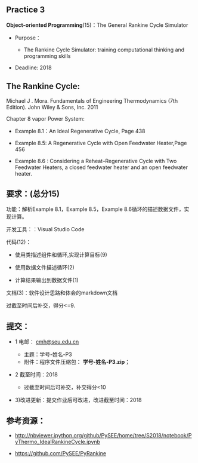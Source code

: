## Practice 3

**Object-oriented Programming**(15)：The General Rankine Cycle Simulator 
  
* Purpose： 
   * The Rankine Cycle Simulator: training computational thinking and  programming skills   

* Deadline: 2018

## The Rankine Cycle: 

Michael J . Mora. Fundamentals of Engineering Thermodynamics (7th Edition).  John Wiley & Sons, Inc. 2011

Chapter 8 vapor Power System: 

* Example 8.1：An Ideal Regenerative Cycle, Page 438

* Example 8.5: A Regenerative Cycle with Open Feedwater Heater,Page 456

* Example 8.6 : Considering a Reheat–Regenerative Cycle with Two Feedwater Heaters, a closed feedwater heater and an open feedwater heater. 


## 要求：(总分15)

   功能：解析Example 8.1，Example 8.5，Example 8.6循环的描述数据文件，实现计算。

   开发工具：：Visual Studio Code
     
  代码(12)：

   * 使用类描述组件和循环,实现计算目标(9)

   * 使用数据文件描述循环(2)
      
   * 计算结果输出到数据文件(1)
    
  文档(3)：软件设计思路和体会的markdown文档
   
  过截至时间后补交，得分<=9.


## 提交：

* 1 电邮： cmh@seu.edu.cn
   * 主题：学号-姓名-P3
   * 附件：程序文件压缩包： **学号-姓名-P3.zip**；

* 2 截至时间：2018
   * 过截至时间后可补交，补交得分<10

* 3)改进更新：提交作业后可改进，改进截至时间：2018

## 参考资源：

*  http://nbviewer.ipython.org/github/PySEE/home/tree/S2018/notebook/PyThermo_IdealRankineCycle.ipynb
 
*  https://github.com/PySEE/PyRankine




  

